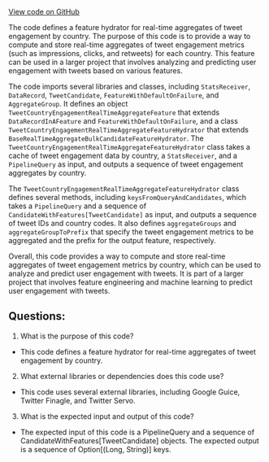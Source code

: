 [View code on GitHub](https://github.com/misbahsy/the-algorithm/home-mixer/server/src/main/scala/com/twitter/home_mixer/functional_component/feature_hydrator/real_time_aggregates/TweetCountryEngagementRealTimeAggregateFeatureHydrator.scala)

The code defines a feature hydrator for real-time aggregates of tweet engagement by country. The purpose of this code is to provide a way to compute and store real-time aggregates of tweet engagement metrics (such as impressions, clicks, and retweets) for each country. This feature can be used in a larger project that involves analyzing and predicting user engagement with tweets based on various features.

The code imports several libraries and classes, including `StatsReceiver`, `DataRecord`, `TweetCandidate`, `FeatureWithDefaultOnFailure`, and `AggregateGroup`. It defines an object `TweetCountryEngagementRealTimeAggregateFeature` that extends `DataRecordInAFeature` and `FeatureWithDefaultOnFailure`, and a class `TweetCountryEngagementRealTimeAggregateFeatureHydrator` that extends `BaseRealTimeAggregateBulkCandidateFeatureHydrator`. The `TweetCountryEngagementRealTimeAggregateFeatureHydrator` class takes a cache of tweet engagement data by country, a `StatsReceiver`, and a `PipelineQuery` as input, and outputs a sequence of tweet engagement aggregates by country.

The `TweetCountryEngagementRealTimeAggregateFeatureHydrator` class defines several methods, including `keysFromQueryAndCandidates`, which takes a `PipelineQuery` and a sequence of `CandidateWithFeatures[TweetCandidate]` as input, and outputs a sequence of tweet IDs and country codes. It also defines `aggregateGroups` and `aggregateGroupToPrefix` that specify the tweet engagement metrics to be aggregated and the prefix for the output feature, respectively.

Overall, this code provides a way to compute and store real-time aggregates of tweet engagement metrics by country, which can be used to analyze and predict user engagement with tweets. It is part of a larger project that involves feature engineering and machine learning to predict user engagement with tweets.
## Questions: 
 1. What is the purpose of this code?
- This code defines a feature hydrator for real-time aggregates of tweet engagement by country.

2. What external libraries or dependencies does this code use?
- This code uses several external libraries, including Google Guice, Twitter Finagle, and Twitter Servo.

3. What is the expected input and output of this code?
- The expected input of this code is a PipelineQuery and a sequence of CandidateWithFeatures[TweetCandidate] objects. The expected output is a sequence of Option[(Long, String)] keys.